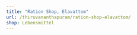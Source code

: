 ```yaml
---
title: "Ration Shop, Elavattom"
url: /thiruvananthapuram/ration-shop-elavattom/
shop: Lebensmittel
---
```

